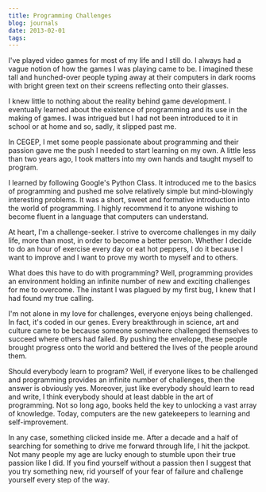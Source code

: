 ```yaml
---
title: Programming Challenges
blog: journals
date: 2013-02-01
tags:
---
```

I've played video games for most of my life and I still do. I always had a vague notion of how the games I was playing came to be. I imagined these tall and hunched-over people typing away at their computers in dark rooms with bright green text on their screens reflecting onto their glasses.

I knew little to nothing about the reality behind game development. I eventually learned about the existence of programming and its use in the making of games. I was intrigued but I had not been introduced to it in school or at home and so, sadly, it slipped past me.

In CEGEP, I met some people passionate about programming and their passion gave me the push I needed to start learning on my own. A little less than two years ago, I took matters into my own hands and taught myself to program.

I learned by following Google's Python Class. It introduced me to the basics of programming and pushed me solve relatively simple but mind-blowingly interesting problems. It was a short, sweet and formative introduction into the world of programming. I highly recommend it to anyone wishing to become fluent in a language that computers can understand.

At heart, I'm a challenge-seeker. I strive to overcome challenges in my daily life, more than most, in order to become a better person. Whether I decide to do an hour of exercise every day or eat hot peppers, I do it because I want to improve and I want to prove my worth to myself and to others.

What does this have to do with programming? Well, programming provides an environment holding an infinite number of new and exciting challenges for me to overcome. The instant I was plagued by my first bug, I knew that I had found my true calling.

I'm not alone in my love for challenges, everyone enjoys being challenged. In fact, it's coded in our genes. Every breakthrough in science, art and culture came to be because someone somewhere challenged themselves to succeed where others had failed. By pushing the envelope, these people brought progress onto the world and bettered the lives of the people around them.

Should everybody learn to program? Well, if everyone likes to be challenged and programming provides an infinite number of challenges, then the answer is obviously yes. Moreover, just like everybody should learn to read and write, I think everybody should at least dabble in the art of programming. Not so long ago, books held the key to unlocking a vast array of knowledge. Today, computers are the new gatekeepers to learning and self-improvement.

In any case, something clicked inside me. After a decade and a half of searching for something to drive me forward through life, I hit the jackpot. Not many people my age are lucky enough to stumble upon their true passion like I did. If you find yourself without a passion then I suggest that you try something new, rid yourself of your fear of failure and challenge yourself every step of the way.
